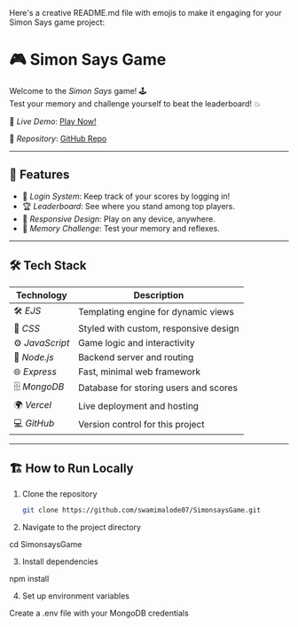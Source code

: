 Here's a creative README.md file with emojis to make it engaging for your Simon Says game project:

# 🎮 Simon Says Game

Welcome to the *Simon Says* game! 🕹  
Test your memory and challenge yourself to beat the leaderboard! 💥

🚀 *Live Demo*: [Play Now!](https://simonsaysplay.vercel.app/)

🔗 *Repository*: [GitHub Repo](https://github.com/swamimalode07/SimonsaysGame)

---

## 📝 Features

- 🔑 *Login System*: Keep track of your scores by logging in!
- 🏆 *Leaderboard*: See where you stand among top players.
- 🎨 *Responsive Design*: Play on any device, anywhere.
- 🧠 *Memory Challenge*: Test your memory and reflexes.

---

## 🛠 Tech Stack

| Technology       | Description                       |
|------------------|-----------------------------------|
| 🛠 *EJS*       | Templating engine for dynamic views |
| 🎨 *CSS*       | Styled with custom, responsive design |
| ⚙ *JavaScript* | Game logic and interactivity        |
| 🚀 *Node.js*   | Backend server and routing        |
| 🌐 *Express*   | Fast, minimal web framework       |
| 🗄 *MongoDB*   | Database for storing users and scores |
| 🌍 *Vercel*    | Live deployment and hosting       |
| 💻 *GitHub*    | Version control for this project  |

---

## 🏗 How to Run Locally

1. Clone the repository  
   ```bash
   git clone https://github.com/swamimalode07/SimonsaysGame.git

2. Navigate to the project directory

cd SimonsaysGame


3. Install dependencies

npm install


4. Set up environment variables

Create a .env file with your MongoDB credentials
